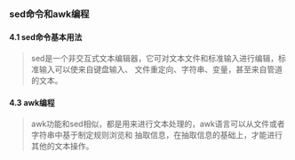 ### sed命令和awk编程
#### 4.1 sed命令基本用法
> sed是一个非交互式文本编辑器，它可对文本文件和标准输入进行编辑，标准输入可以使来自键盘输入、
文件重定向、字符串、变量，甚至来自管道的文本。

#### 4.3 awk编程
> awk功能和sed相似，都是用来进行文本处理的，awk语言可以从文件或者字符串中基于制定规则浏览和
抽取信息，在抽取信息的基础上，才能进行其他的文本操作。